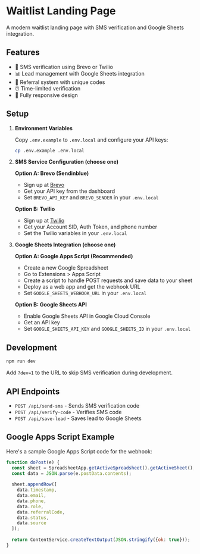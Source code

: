 # Waitlist Landing Page

A modern waitlist landing page with SMS verification and Google Sheets integration.

## Features

- 📱 SMS verification using Brevo or Twilio
- 📊 Lead management with Google Sheets integration
- 🔗 Referral system with unique codes
- ⏰ Time-limited verification
- 📱 Fully responsive design

## Setup

1. **Environment Variables**
   
   Copy `.env.example` to `.env.local` and configure your API keys:

   ```bash
   cp .env.example .env.local
   ```

2. **SMS Service Configuration (choose one)**

   **Option A: Brevo (Sendinblue)**
   - Sign up at [Brevo](https://www.brevo.com/)
   - Get your API key from the dashboard
   - Set `BREVO_API_KEY` and `BREVO_SENDER` in your `.env.local`

   **Option B: Twilio**
   - Sign up at [Twilio](https://www.twilio.com/)
   - Get your Account SID, Auth Token, and phone number
   - Set the Twilio variables in your `.env.local`

3. **Google Sheets Integration (choose one)**

   **Option A: Google Apps Script (Recommended)**
   - Create a new Google Spreadsheet
   - Go to Extensions > Apps Script
   - Create a script to handle POST requests and save data to your sheet
   - Deploy as a web app and get the webhook URL
   - Set `GOOGLE_SHEETS_WEBHOOK_URL` in your `.env.local`

   **Option B: Google Sheets API**
   - Enable Google Sheets API in Google Cloud Console
   - Get an API key
   - Set `GOOGLE_SHEETS_API_KEY` and `GOOGLE_SHEETS_ID` in your `.env.local`

## Development

```bash
npm run dev
```

Add `?dev=1` to the URL to skip SMS verification during development.

## API Endpoints

- `POST /api/send-sms` - Sends SMS verification code
- `POST /api/verify-code` - Verifies SMS code
- `POST /api/save-lead` - Saves lead to Google Sheets

## Google Apps Script Example

Here's a sample Google Apps Script code for the webhook:

```javascript
function doPost(e) {
  const sheet = SpreadsheetApp.getActiveSpreadsheet().getActiveSheet();
  const data = JSON.parse(e.postData.contents);
  
  sheet.appendRow([
    data.timestamp,
    data.email,
    data.phone,
    data.role,
    data.referralCode,
    data.status,
    data.source
  ]);
  
  return ContentService.createTextOutput(JSON.stringify({ok: true}));
}
```